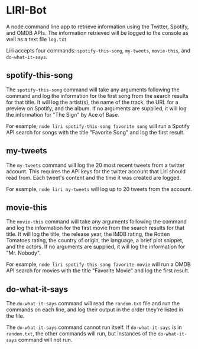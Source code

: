 # LIRI-Bot
A node command line app to retrieve information using the Twitter, Spotify, and OMDB APIs. The information retrieved will be logged to the console as well as a text file `log.txt`

Liri accepts four commands: `spotify-this-song`, `my-tweets`, `movie-this`, and `do-what-it-says`.

## spotify-this-song ##
The `spotify-this-song` command will take any arguments following the command and log the information for the first song from the search results for that title. It will log the artist(s), the name of the track, the URL for a preview on Spotify, and the album. If no arguments are supplied, it will log the information for "The Sign" by Ace of Base.

For example, `node liri spotify-this-song favorite song` will run a Spotify API search for songs with the title "Favorite Song" and log the first result.

## my-tweets ##
The `my-tweets` command will log the 20 most recent tweets from a twitter account. This requires the API keys for the twitter account that Liri should read from. Each tweet's content and the time it was created are logged.

For example, `node liri my-tweets` will log up to 20 tweets from the account.

## movie-this ##
The `movie-this` command will take any arguments following the command and log the information for the first movie from the search results for that title. It will log the title, the release year, the IMDB rating, the Rotten Tomatoes rating, the country of origin, the language, a brief plot snippet, and the actors. If no arguments are supplied, it will log the information for "Mr. Nobody".

For example, `node liri spotify-this-song favorite movie` will run a OMDB API search for movies with the title "Favorite Movie" and log the first result.

## do-what-it-says  ##
The `do-what-it-says` command will read the `random.txt` file and run the commands on each line, and log their output in the order they're listed in the file.

The `do-what-it-says` command cannot run itself. If `do-what-it-says` is in `random.txt`, the other commands will run, but instances of the `do-what-it-says` command will not run.
